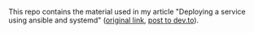 This repo contains the material used in my article "Deploying a service using ansible and systemd" ([original link](https://kkentzo.github.io/2020/03/25/deploying-with-ansible-systemd/), [post to dev.to](https://dev.to/kkentzo/deploying-a-service-using-ansible-and-systemd-4n11)).
